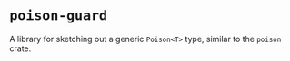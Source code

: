 # `poison-guard`

A library for sketching out a generic `Poison<T>` type, similar to the `poison` crate.
